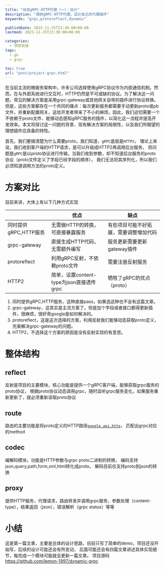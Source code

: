 ```yaml
---
title: "动态gRPC-HTTP代理（一）：设计"
description: "调研gRPC-HTTP代理，设计自己的代理插件"
keywords: "grpc,protoreflect,dynamic"

publishDate: 2023-11-25T23:30:00+08:00
lastmod: 2023-11-25T23:30:00+08:00

categories:
  - 项目实战
tags:
  - go
  - grpc

toc: true
url: "post/project-grpc.html"
---
```


在当前主流的微服务架构中，许多公司选择使用gRPC协议作为内部通信机制。然而，在与外部系统进行交互时，HTTP仍然是不可或缺的协议。为了解决这一问题，常见的解决方案是采用grpc-gateway或其他网关自带的插件进行协议转换。但是，这些方案都存在一个共同的痛点：每次更新服务都需要手动更新proto或pb文件，并重新配置网关，这给开发者带来了不小的麻烦。因此，我们迫切需要一个不依赖于proto文件、能够动态感知gRPC服务的插件，以简化这一流程并提高开发效率。本文将探讨这一问题的背景、现有解决方案的局限性，以及我们所期望的理想插件应具备的特性。

<!--more-->

首先，我们要搞清楚为什么需要proto，我们知道，`gRPC`底层是`HTTP2`，
理论上来说，我们收到客户端的HTTP请求，是可以升级成HTTP2再调用后台服务，
但问题是`gRPC`是以proto协议进行传输，当我们收到参数，却不知道后台服务的proto协议（proto文件定义了字段已经字段的顺序），
我们无法将其序列化，所以我们必须知道调用方法的proto定义。

# 方案对比

目前来讲，大体上有以下几种方式实现

|                 | 优点                            | 缺点                  |
|-----------------|--------------------------------|---------------------|
| 同时提供gRPC,HTTP服务 | 无需做HTTP的转换，可直接暴露服务       | 有些项目可能不好拓展，需要调整增加代码 |
| grpc-gateway    | 直接生成HTTP代码，无需额外编写            | 服务更新需要更新gateway插件
| protoreflect    | 利用gRPC反射，不依赖proto文件            | 需要注册反射服务
| HTTP2           | 简单，设置content-type为json直接透传grpc | 牺牲了gRPC的优点（proto）

1. 同时提供gRPC,HTTP服务，这种直接pass，如果选这种也不会有这篇文章。
2. grpc-gateway，这其实是主流方案了，但是加个字段或者接口都得更新插件，很麻烦，很好奇google是如何解决的。
3. protoreflect，这是这次选择的方案，利用反射我们能够动态获取proto定义，完美解决grpc-gateway的问题。
4. HTTP2，不选择这个方案的原因是没有反射实现的有意思。

# 整体结构

## reflect

反射是项目的主要模块，核心功能是提供一个gRPC客户端，能够获取grpc服务的proto协议，
根据proto协议动态调用grpc，随时监听grpc服务变化，如果服务重新更新了，就必须重新读取proto协议

## route

路由的主要功能是将proto定义的HTTP路径[`google.api.http`](https://github.com/googleapis/googleapis/blob/master/google/api/http.proto#L46)，
匹配出grpc对应的method

## codec

编解码模块，功能是HTTP参数与grpc proto二进制的转换，
编码支持json,query,path,form,xml,html转化成proto，
解码目前仅支持proto到json的转换

## proxy

提供HTTP服务，代理请求，路由转发并调用grpc服务，参数处理（content-type），结果返回（json），错误解析（grpc status）等等

# 小结
这是第一篇文章，主要是总体的设计思路，目前只写了简单的demo，项目还没开始写，后续的设计可能还会有所变动，
后面可能还会有四篇文章讲述具体实现细节，每完成一个模块可能就会更新一篇文章。
项目源码 https://github.com/lemon-1997/dynamic-grpc